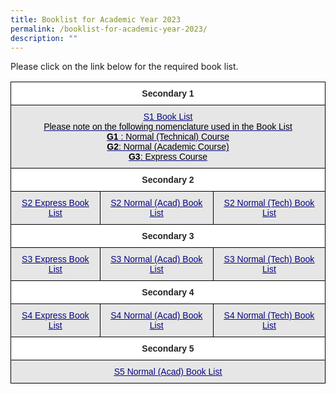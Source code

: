 ```yaml
---
title: Booklist for Academic Year 2023
permalink: /booklist-for-academic-year-2023/
description: ""
---
```

Please click on the link below for the required book list.

<style type="text/css">
.tg  {border-collapse:collapse;border-spacing:0;}
.tg td{border-color:black;border-style:solid;border-width:1px;font-family:Arial, sans-serif;font-size:14px;
  overflow:hidden;padding:10px 5px;word-break:normal;}
.tg th{border-color:black;border-style:solid;border-width:1px;font-family:Arial, sans-serif;font-size:14px;
  font-weight:normal;overflow:hidden;padding:10px 5px;word-break:normal;}
.tg .tg-hdwk{background-color:#E6E6E6;color:#060681;text-align:center;text-decoration:underline;vertical-align:top}
.tg .tg-4ufn{background-color:#FFF;color:#222;font-weight:bold;text-align:center;vertical-align:top}
</style>
<table class="tg">
<thead>
  <tr>
    <th class="tg-4ufn" colspan="3"><span style="font-weight:bold">Secondary 1</span></th>
  </tr>
</thead>
<tbody>
  <tr>
    <td class="tg-hdwk" colspan="3"><a href="/files/Meridian-Secondary-School-Booklist-2023-S1.pdf" target="_blank" rel="noopener noreferrer"><span style="text-decoration:underline;color:#060681;background-color:transparent">S1 Book List</span></a><br><span style="color:#000">Please note on the following nomenclature used in the Book List</span><br><span style="font-weight:bold;color:#000">G1</span><span style="color:#000"> : Normal (Technical) Course</span><br><span style="font-weight:bold;color:#000">G2</span><span style="color:#000">: Normal (Academic Course)</span><br><span style="font-weight:bold;color:#000">G3</span><span style="color:#000">: Express Course</span></td>
  </tr>
  <tr>
    <td class="tg-4ufn" colspan="3"><span style="font-weight:bold">Secondary 2</span></td>
  </tr>
  <tr>
    <td class="tg-hdwk"><a href="/files/Meridian-Secondary-School-Booklist-2023-2E.pdf"><span style="text-decoration:underline;color:#060681;background-color:transparent">S2 Express Book List</span></a></td>
    <td class="tg-hdwk"><a href="/files/Meridian-Secondary-School-Booklist-2023-2NA.pdf"><span style="text-decoration:underline;color:#060681;background-color:transparent">S2 Normal (Acad) Book List</span></a></td>
    <td class="tg-hdwk"><a href="/files/Meridian-Secondary-School-Booklist-2023-2NT.pdf"><span style="text-decoration:underline;color:#060681;background-color:transparent">S2 Normal (Tech) Book List</span></a></td>
  </tr>
  <tr>
    <td class="tg-4ufn" colspan="3"><span style="font-weight:bold">Secondary 3</span></td>
  </tr>
  <tr>
    <td class="tg-hdwk"><a href="/files/Meridian-Secondary-School-Booklist-2023-3E.pdf"><span style="text-decoration:underline;color:#060681;background-color:transparent">S3 Express Book List</span></a></td>
    <td class="tg-hdwk"><a href="/files/Meridian-Secondary-School-Booklist-2023-3NA.pdf"><span style="text-decoration:underline;color:#060681;background-color:transparent">S3 Normal (Acad) Book List</span></a></td>
    <td class="tg-hdwk"><a href="/files/Meridian-Secondary-School-Booklist-2023-3NT.pdf"><span style="text-decoration:underline;color:#060681;background-color:transparent">S3 Normal (Tech) Book List</span></a></td>
  </tr>
  <tr>
    <td class="tg-4ufn" colspan="3"><span style="font-weight:bold">Secondary 4</span></td>
  </tr>
  <tr>
    <td class="tg-hdwk"><a href="/files/Meridian-Secondary-School-Booklist-2023-4E.pdf"><span style="text-decoration:underline;color:#060681;background-color:transparent">S4 Express Book List</span></a></td>
    <td class="tg-hdwk"><a href="/files/Meridian-Secondary-School-Booklist-2023-4NA.pdf"><span style="text-decoration:underline;color:#060681;background-color:transparent">S4 Normal (Acad) Book List</span></a></td>
    <td class="tg-hdwk"><a href="/files/Meridian-Secondary-School-Booklist-2023-4NT.pdf"><span style="text-decoration:underline;color:#060681;background-color:transparent">S4 Normal (Tech) Book List</span></a></td>
  </tr>
  <tr>
    <td class="tg-4ufn" colspan="3"><span style="font-weight:bold">Secondary 5</span></td>
  </tr>
  <tr>
    <td class="tg-hdwk" colspan="3"><a href="/files/Meridian-Secondary-School-Booklist-2023-5NA.pdf"><span style="text-decoration:underline;color:#060681;background-color:transparent">S5 Normal (Acad) Book List</span></a></td>
  </tr>
</tbody>
</table>